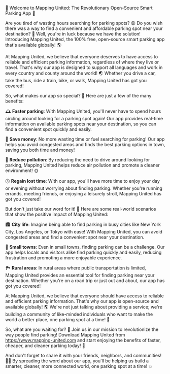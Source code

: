 🎉 Welcome to Mapping United: The Revolutionary Open-Source Smart Parking App 🚀

Are you tired of wasting hours searching for parking spots? 😩 Do you wish there was a way to find a convenient and affordable parking spot near your destination? 🤔 Well, you're in luck because we have the solution! Introducing Mapping United, the 100% free, open-source smart parking app that's available globally! 🌎

At Mapping United, we believe that everyone deserves to have access to reliable and efficient parking information, regardless of where they live or travel. That's why our app is designed to support all languages and work in every country and county around the world! 🌏 Whether you drive a car, take the bus, ride a train, bike, or walk, Mapping United has got you covered!

So, what makes our app so special? 🤔 Here are just a few of the many benefits:

🕰️ **Faster parking**: With Mapping United, you'll never have to spend hours circling around looking for a parking spot again! Our app provides real-time information on available parking spots near your destination, so you can find a convenient spot quickly and easily.

💸 **Save money**: No more wasting time or fuel searching for parking! Our app helps you avoid congested areas and finds the best parking options in town, saving you both time and money!

🌟 **Reduce pollution**: By reducing the need to drive around looking for parking, Mapping United helps reduce air pollution and promote a cleaner environment! 🌞

🕒️ **Regain lost time**: With our app, you'll have more time to enjoy your day or evening without worrying about finding parking. Whether you're running errands, meeting friends, or enjoying a leisurely stroll, Mapping United has got you covered!

But don't just take our word for it! 🤔 Here are some real-world scenarios that show the positive impact of Mapping United:

🏙️ **City life**: Imagine being able to find parking in busy cities like New York City, Los Angeles, or Tokyo with ease! With Mapping United, you can avoid congested areas and find a convenient spot near your destination.

🌳 **Small towns**: Even in small towns, finding parking can be a challenge. Our app helps locals and visitors alike find parking quickly and easily, reducing frustration and promoting a more enjoyable experience.

🏞️ **Rural areas**: In rural areas where public transportation is limited, Mapping United provides an essential tool for finding parking near your destination. Whether you're on a road trip or just out and about, our app has got you covered!

At Mapping United, we believe that everyone should have access to reliable and efficient parking information. That's why our app is open-source and available globally! 🌎 We're not just talking about providing a service; we're building a community of like-minded individuals who want to make the world a better place, one parking spot at a time! 💪

So, what are you waiting for? 🤔 Join us in our mission to revolutionize the way people find parking! Download Mapping United from https://www.mapping-united.com and start enjoying the benefits of faster, cheaper, and cleaner parking today! 🎉

And don't forget to share it with your friends, neighbors, and communities! 📱💬 By spreading the word about our app, you'll be helping us build a smarter, cleaner, more connected world, one parking spot at a time! 💥